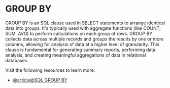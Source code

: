 # GROUP BY

GROUP BY is an SQL clause used in SELECT statements to arrange identical data into groups. It's typically used with aggregate functions (like COUNT, SUM, AVG) to perform calculations on each group of rows. GROUP BY collects data across multiple records and groups the results by one or more columns, allowing for analysis of data at a higher level of granularity. This clause is fundamental for generating summary reports, performing data analysis, and creating meaningful aggregations of data in relational databases.

Visit the following resources to learn more:

- [@article@SQL GROUP BY](https://www.programiz.com/sql/group-by)